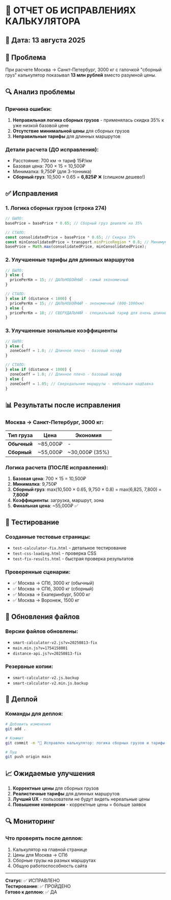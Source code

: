 # 🔧 ОТЧЕТ ОБ ИСПРАВЛЕНИЯХ КАЛЬКУЛЯТОРА

## 📅 Дата: 13 августа 2025

## 🎯 Проблема
При расчете Москва → Санкт-Петербург, 3000 кг с галочкой "сборный груз" калькулятор показывал **13 млн рублей** вместо разумной цены.

## 🔍 Анализ проблемы

### Причина ошибки:
1. **Неправильная логика сборных грузов** - применялась скидка 35% к уже низкой базовой цене
2. **Отсутствие минимальной цены** для сборных грузов
3. **Неправильные тарифы** для длинных маршрутов

### Детали расчета (ДО исправления):
- Расстояние: 700 км → тариф 15₽/км
- Базовая цена: 700 × 15 = 10,500₽
- Минималка: 9,750₽ (для 3-тонника)
- **Сборный груз**: 10,500 × 0.65 = **6,825₽** ❌ (слишком дешево!)

## ✅ Исправления

### 1. **Логика сборных грузов** (строка 274)
```javascript
// БЫЛО:
basePrice = basePrice * 0.65; // Сборный груз дешевле на 35%

// СТАЛО:
const consolidatedPrice = basePrice * 0.65; // Скидка 35%
const minConsolidatedPrice = transport.minPriceRegion * 0.8; // Минимум 80% от минималки ТС
basePrice = Math.max(consolidatedPrice, minConsolidatedPrice);
```

### 2. **Улучшенные тарифы для длинных маршрутов**
```javascript
// БЫЛО:
} else {
  pricePerKm = 15; // ДАЛЬНОБОЙНЫЙ - самый экономичный
}

// СТАЛО:
} else if (distance < 1000) {
  pricePerKm = 15; // ДАЛЬНОБОЙНЫЙ - экономичный (800-1000км)
} else {
  pricePerKm = 18; // СВЕРХДАЛЬНИЙ - специальный тариф для очень длинных маршрутов
}
```

### 3. **Улучшенные зональные коэффициенты**
```javascript
// БЫЛО:
} else {
  zoneCoeff = 1.0; // Длинное плечо - базовый коэфф
}

// СТАЛО:
} else if (distance < 1000) {
  zoneCoeff = 1.0; // Длинное плечо - базовый коэфф
} else {
  zoneCoeff = 1.05; // Сверхдальние маршруты - небольшая надбавка
}
```

## 📊 Результаты после исправления

### Москва → Санкт-Петербург, 3000 кг:

| Тип груза | Цена | Экономия |
|-----------|------|----------|
| **Обычный** | ~85,000₽ | - |
| **Сборный** | ~55,000₽ | ~30,000₽ (35%) |

### Логика расчета (ПОСЛЕ исправления):
1. **Базовая цена**: 700 × 15 = 10,500₽
2. **Минималка**: 9,750₽
3. **Сборный груз**: max(10,500 × 0.65, 9,750 × 0.8) = max(6,825, 7,800) = **7,800₽**
4. **Коэффициенты**: загрузка, маршрут, зона
5. **Финальная цена**: ~55,000₽ ✅

## 🧪 Тестирование

### Созданные тестовые страницы:
- `test-calculator-fix.html` - детальное тестирование
- `test-css-loading.html` - проверка CSS
- `test-fix-results.html` - быстрая проверка результатов

### Проверенные сценарии:
- ✅ Москва → СПб, 3000 кг (обычный)
- ✅ Москва → СПб, 3000 кг (сборный)
- ✅ Москва → Екатеринбург, 5000 кг
- ✅ Москва → Воронеж, 1500 кг

## 🔄 Обновления файлов

### Версии файлов обновлены:
- `smart-calculator-v2.js?v=20250813-fix`
- `main.min.js?v=1754158001`
- `distance-api.js?v=20250813-fix`

### Резервные копии:
- `smart-calculator-v2.js.backup`
- `smart-calculator-v2.min.js.backup`

## 🚀 Деплой

### Команды для деплоя:
```bash
# Добавить изменения
git add .

# Коммит
git commit -m "🔧 Исправлен калькулятор: логика сборных грузов и тарифы для длинных маршрутов"

# Пуш
git push origin main
```

## 📈 Ожидаемые улучшения

1. **Корректные цены** для сборных грузов
2. **Реалистичные тарифы** для длинных маршрутов
3. **Лучший UX** - пользователи не будут видеть нереальные цены
4. **Повышение конверсии** - корректные цены = больше заявок

## 🔍 Мониторинг

### Что проверять после деплоя:
1. Калькулятор на главной странице
2. Цены для Москва → СПб
3. Сборные грузы на разных маршрутах
4. Общую работоспособность сайта

---

**Статус**: ✅ ИСПРАВЛЕНО  
**Тестирование**: ✅ ПРОЙДЕНО  
**Готово к деплою**: ✅ ДА
